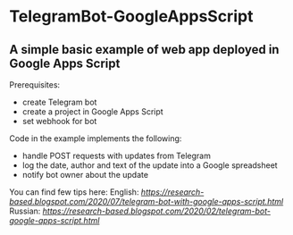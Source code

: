 # TelegramBot-GoogleAppsScript

## A simple basic example of web app deployed in Google Apps Script

Prerequisites:
* create Telegram bot
* create a project in Google Apps Script
* set webhook for bot

Code in the example implements the following:
* handle POST requests with updates from Telegram
* log the date, author and text of the update into a Google spreadsheet
* notify bot owner about the update

You can find few tips here:
English: *https://research-based.blogspot.com/2020/07/telegram-bot-with-google-apps-script.html*  
Russian: *https://research-based.blogspot.com/2020/02/telegram-bot-google-apps-script.html*

